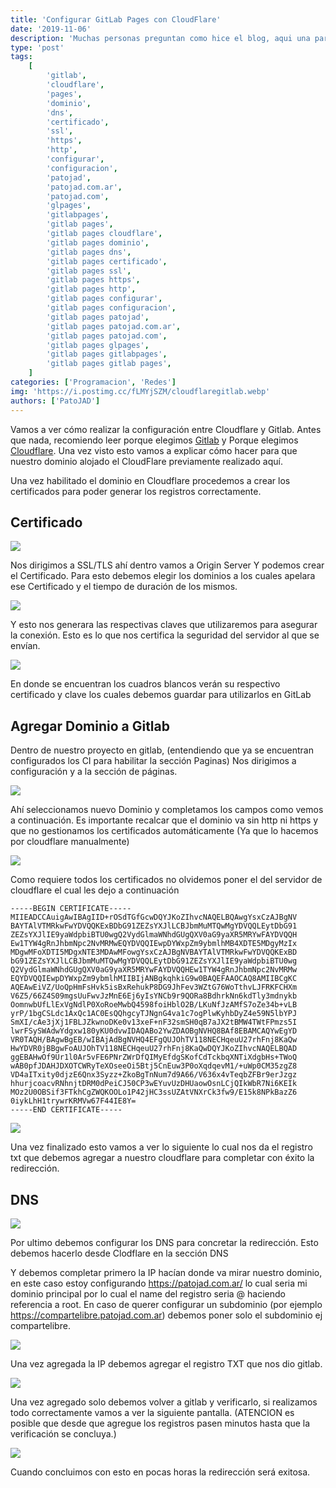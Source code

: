 ```yaml
---
title: 'Configurar GitLab Pages con CloudFlare'
date: '2019-11-06'
description: 'Muchas personas preguntan como hice el blog, aqui una parte mas de como configurar CloudFlare para el dominio del GitLab Pages.'
type: 'post'
tags:
    [
        'gitlab',
        'cloudflare',
        'pages',
        'dominio',
        'dns',
        'certificado',
        'ssl',
        'https',
        'http',
        'configurar',
        'configuracion',
        'patojad',
        'patojad.com.ar',
        'patojad.com',
        'glpages',
        'gitlabpages',
        'gitlab pages',
        'gitlab pages cloudflare',
        'gitlab pages dominio',
        'gitlab pages dns',
        'gitlab pages certificado',
        'gitlab pages ssl',
        'gitlab pages https',
        'gitlab pages http',
        'gitlab pages configurar',
        'gitlab pages configuracion',
        'gitlab pages patojad',
        'gitlab pages patojad.com.ar',
        'gitlab pages patojad.com',
        'gitlab pages glpages',
        'gitlab pages gitlabpages',
        'gitlab pages gitlab pages',
    ]
categories: ['Programacion', 'Redes']
img: 'https://i.postimg.cc/fLMYjSZM/cloudflaregitlab.webp'
authors: ['PatoJAD']
---
```


Vamos a ver cómo realizar la configuración entre Cloudflare y Gitlab. Antes que nada, recomiendo leer porque elegimos [Gitlab](/post/2019/10/gitlab-pages/) y Porque elegimos [Cloudflare](/post/2019/10/cloudflare-que-es-ventajas-y-desventajas/). Una vez visto esto vamos a explicar cómo hacer para que nuestro dominio alojado el CloudFlare previamente realizado aquí.

Una vez habilitado el dominio en Cloudflare procedemos a crear los certificados para poder generar los registros correctamente.

## Certificado

![](https://i.postimg.cc/59C3kM1T/cert.png)

Nos dirigimos a SSL/TLS ahí dentro vamos a Origin Server Y podemos crear el Certificado. Para esto debemos elegir los dominios a los cuales apelara ese Certificado y el tiempo de duración de los mismos.

![](https://i.postimg.cc/yNxhmMvf/cert1.png)

Y esto nos generara las respectivas claves que utilizaremos para asegurar la conexión. Esto es lo que nos certifica la seguridad del servidor al que se envían.

![](https://i.postimg.cc/zfQC0xQq/cert2.png)

En donde se encuentran los cuadros blancos verán su respectivo certificado y clave los cuales debemos guardar para utilizarlos en GitLab

## Agregar Dominio a Gitlab

Dentro de nuestro proyecto en gitlab, (entendiendo que ya se encuentran configurados los CI para habilitar la sección Paginas) Nos dirigimos a configuración y a la sección de páginas.

![](https://i.postimg.cc/WzLMPhjK/glab.png)

Ahí seleccionamos nuevo Dominio y completamos los campos como vemos a continuación. Es importante recalcar que el dominio va sin http ni https y que no gestionamos los certificados automáticamente (Ya que lo hacemos por cloudflare manualmente)

![](https://i.postimg.cc/Gmcx28Yn/glab1.png)

Como requiere todos los certificados no olvidemos poner el del servidor de cloudflare el cual les dejo a continuación

    -----BEGIN CERTIFICATE-----
    MIIEADCCAuigAwIBAgIID+rOSdTGfGcwDQYJKoZIhvcNAQELBQAwgYsxCzAJBgNV
    BAYTAlVTMRkwFwYDVQQKExBDbG91ZEZsYXJlLCBJbmMuMTQwMgYDVQQLEytDbG91
    ZEZsYXJlIE9yaWdpbiBTU0wgQ2VydGlmaWNhdGUgQXV0aG9yaXR5MRYwFAYDVQQH
    Ew1TYW4gRnJhbmNpc2NvMRMwEQYDVQQIEwpDYWxpZm9ybmlhMB4XDTE5MDgyMzIx
    MDgwMFoXDTI5MDgxNTE3MDAwMFowgYsxCzAJBgNVBAYTAlVTMRkwFwYDVQQKExBD
    bG91ZEZsYXJlLCBJbmMuMTQwMgYDVQQLEytDbG91ZEZsYXJlIE9yaWdpbiBTU0wg
    Q2VydGlmaWNhdGUgQXV0aG9yaXR5MRYwFAYDVQQHEw1TYW4gRnJhbmNpc2NvMRMw
    EQYDVQQIEwpDYWxpZm9ybmlhMIIBIjANBgkqhkiG9w0BAQEFAAOCAQ8AMIIBCgKC
    AQEAwEiVZ/UoQpHmFsHvk5isBxRehukP8DG9JhFev3WZtG76WoTthvLJFRKFCHXm
    V6Z5/66Z4S09mgsUuFwvJzMnE6Ej6yIsYNCb9r9QORa8BdhrkNn6kdTly3mdnykb
    OomnwbUfLlExVgNdlP0XoRoeMwbQ4598foiHblO2B/LKuNfJzAMfS7oZe34b+vLB
    yrP/1bgCSLdc1AxQc1AC0EsQQhgcyTJNgnG4va1c7ogPlwKyhbDyZ4e59N5lbYPJ
    SmXI/cAe3jXj1FBLJZkwnoDKe0v13xeF+nF32smSH0qB7aJX2tBMW4TWtFPmzs5I
    lwrFSySWAdwYdgxw180yKU0dvwIDAQABo2YwZDAOBgNVHQ8BAf8EBAMCAQYwEgYD
    VR0TAQH/BAgwBgEB/wIBAjAdBgNVHQ4EFgQUJOhTV118NECHqeuU27rhFnj8KaQw
    HwYDVR0jBBgwFoAUJOhTV118NECHqeuU27rhFnj8KaQwDQYJKoZIhvcNAQELBQAD
    ggEBAHwOf9Ur1l0Ar5vFE6PNrZWrDfQIMyEfdgSKofCdTckbqXNTiXdgbHs+TWoQ
    wAB0pfJDAHJDXOTCWRyTeXOseeOi5Btj5CnEuw3P0oXqdqevM1/+uWp0CM35zgZ8
    VD4aITxity0djzE6Qnx3Syzz+ZkoBgTnNum7d9A66/V636x4vTeqbZFBr9erJzgz
    hhurjcoacvRNhnjtDRM0dPeiCJ50CP3wEYuvUzDHUaowOsnLCjQIkWbR7Ni6KEIk
    MOz2U0OBSif3FTkhCgZWQKOOLo1P42jHC3ssUZAtVNXrCk3fw9/E15k8NPkBazZ6
    0iykLhH1trywrKRMVw67F44IE8Y=
    -----END CERTIFICATE-----

![](https://i.postimg.cc/3NX2rYxw/glab3.png)

Una vez finalizado esto vamos a ver lo siguiente lo cual nos da el registro txt que debemos agregar a nuestro cloudflare para completar con éxito la redirección.

## DNS

![](https://i.postimg.cc/28dxrF1x/dns.png)

Por ultimo debemos configurar los DNS para concretar la redirección. Esto debemos hacerlo desde Clodflare en la sección DNS

Y debemos completar primero la IP hacían donde va mirar nuestro dominio, en este caso estoy configurando https://patojad.com.ar/ lo cual seria mi dominio principal por lo cual el name del registro seria @ haciendo referencia a root. En caso de querer configurar un subdominio (por ejemplo https://compartelibre.patojad.com.ar) debemos poner solo el subdominio ej compartelibre.

![](https://i.postimg.cc/rF29BYwm/dns1.png)

Una vez agregada la IP debemos agregar el registro TXT que nos dio gitlab.

![](https://i.postimg.cc/dV4mTsmk/dns2.png)

Una vez agregado solo debemos volver a gitlab y verificarlo, si realizamos todo correctamente vamos a ver la siguiente pantalla. (ATENCION es posible que desde que agregue los registros pasen minutos hasta que la verificación se concluya.)

![](https://i.postimg.cc/ZRyrgrkp/glab4.png)

Cuando concluimos con esto en pocas horas la redirección será exitosa.
